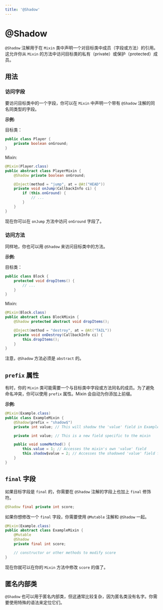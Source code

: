 ```yaml
---
title: '@Shadow'
---
```


# @Shadow

`@Shadow` 注解用于在 `Mixin` 类中声明一个对目标类中成员（字段或方法）的引用。这允许你从 `Mixin` 的方法中访问目标类的私有（private）或保护（protected）成员。

## 用法

### 访问字段

要访问目标类中的一个字段，你可以在 `Mixin` 中声明一个带有 `@Shadow` 注解的同名同类型的字段。

**示例:**

目标类：
```java
public class Player {
    private boolean onGround;
}
```

Mixin:
```java
@Mixin(Player.class)
public abstract class PlayerMixin {
    @Shadow private boolean onGround;

    @Inject(method = "jump", at = @At("HEAD"))
    private void onJump(CallbackInfo ci) {
        if (this.onGround) {
            // ...
        }
    }
}
```
现在你可以在 `onJump` 方法中访问 `onGround` 字段了。

### 访问方法

同样地，你也可以用 `@Shadow` 来访问目标类中的方法。

**示例:**

目标类：
```java
public class Block {
    protected void dropItems() {
        // ...
    }
}
```

Mixin:
```java
@Mixin(Block.class)
public abstract class BlockMixin {
    @Shadow protected abstract void dropItems();

    @Inject(method = "destroy", at = @At("TAIL"))
    private void onDestroy(CallbackInfo ci) {
        this.dropItems();
    }
}
```

注意，`@Shadow` 方法必须是 `abstract` 的。

## `prefix` 属性

有时，你的 `Mixin` 类可能需要一个与目标类中字段或方法同名的成员。为了避免命名冲突，你可以使用 `prefix` 属性。Mixin 会自动为你添加上前缀。

**示例:**
```java
@Mixin(Example.class)
public class ExampleMixin {
    @Shadow(prefix = "shadow$")
    private int value; // This will shadow the 'value' field in Example.class

    private int value; // This is a new field specific to the mixin

    public void someMethod() {
        this.value = 1; // Accesses the mixin's own 'value' field
        this.shadow$value = 2; // Accesses the shadowed 'value' field from the target class
    }
}

```

## `final` 字段

如果目标字段是 `final` 的，你需要在 `@Shadow` 注解的字段上也加上 `final` 修饰符。

```java
@Shadow final private int score;
```
如果你想修改一个 `final` 字段，你需要使用 `@Mutable` 注解和 `@Shadow` 一起。
```java
@Mixin(Example.class)
public abstract class ExampleMixin {
    @Mutable
    @Shadow
    private final int score;

    // constructor or other methods to modify score
}
```
现在你就可以在你的 `Mixin` 方法中修改 `score` 的值了。

## 匿名内部类

`@Shadow` 也可以用于匿名内部类，但这通常比较复杂，因为匿名类没有名字。你需要使用特殊的语法来定位它们。 